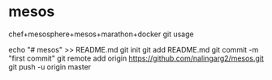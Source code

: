 # mesos
chef+mesosphere+mesos+marathon+docker
git usage

echo "# mesos" >> README.md
git init
git add README.md
git commit -m "first commit"
git remote add origin https://github.com/nalingarg2/mesos.git
git push -u origin master
